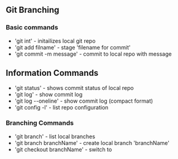 ## Git Branching


### Basic commands


* 'git int' - initailizes local git repo
* 'git add filname' - stage 'filename for commit'
* 'git commit -m message' - commit to local repo with message 


## Information Commands
* 'git status' - shows commit status of local repo
* 'git log' - show commit log
* 'git log --oneline' - show commit log (compact format)
* 'git config -l' - list repo configuration


### Branching Commands
* 'git branch' - list local branches
* 'git branch branchName' - create local branch 'branchName'
* 'git checkout branchName' - switch to 

### 
